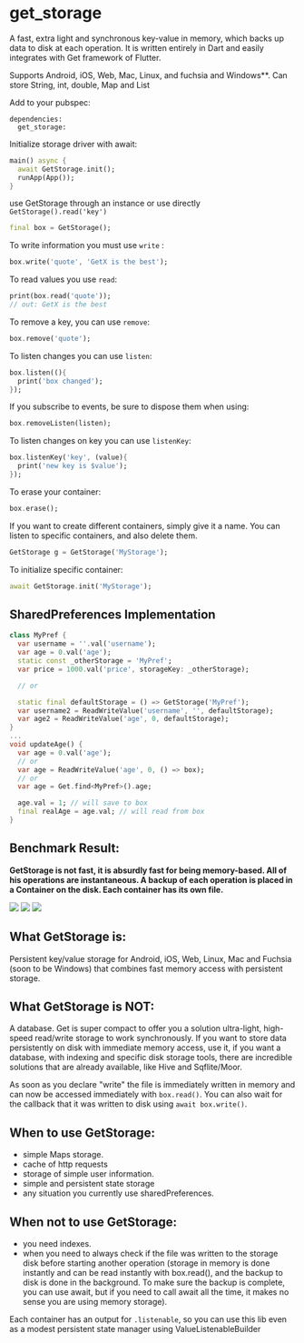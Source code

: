 # get_storage
A fast, extra light and synchronous key-value in memory, which backs up data to disk at each operation.
It is written entirely in Dart and easily integrates with Get framework of Flutter.

Supports Android, iOS, Web, Mac, Linux, and fuchsia and Windows**. 
Can store String, int, double, Map and List

Add to your pubspec:
```
dependencies:
  get_storage:
```

Initialize storage driver with await:
```dart
main() async {
  await GetStorage.init();
  runApp(App());
}
```
use GetStorage through an instance or use directly `GetStorage().read('key')`
```dart
final box = GetStorage();
```
To write information you must use `write` :
```dart
box.write('quote', 'GetX is the best');
```

To read values you use `read`:
```dart
print(box.read('quote'));
// out: GetX is the best

```
To remove a key, you can use `remove`:

```dart
box.remove('quote');
```

To listen changes you can use `listen`:
```dart
box.listen((){
  print('box changed');
});
```
If you subscribe to events, be sure to dispose them when using:
```dart
box.removeListen(listen);
```
To listen changes on key you can use `listenKey`:

```dart
box.listenKey('key', (value){
  print('new key is $value');
});
```

To erase your container:
```dart
box.erase();
```

If you want to create different containers, simply give it a name. You can listen to specific containers, and also delete them.

```dart
GetStorage g = GetStorage('MyStorage');
```

To initialize specific container:
```dart
await GetStorage.init('MyStorage');
```

## SharedPreferences Implementation
```dart
class MyPref {
  var username = ''.val('username');
  var age = 0.val('age');
  static const _otherStorage = 'MyPref';
  var price = 1000.val('price', storageKey: _otherStorage);

  // or

  static final defaultStorage = () => GetStorage('MyPref');
  var username2 = ReadWriteValue('username', '', defaultStorage);
  var age2 = ReadWriteValue('age', 0, defaultStorage);
}
...
void updateAge() {
  var age = 0.val('age');
  // or 
  var age = ReadWriteValue('age', 0, () => box);
  // or 
  var age = Get.find<MyPref>().age;

  age.val = 1; // will save to box
  final realAge = age.val; // will read from box
}
```


## Benchmark Result:
**GetStorage is not fast, it is absurdly fast for being memory-based. All of his operations are instantaneous. A backup of each operation is placed in a Container on the disk. Each container has its own file.**

![](delete.png)
![](write.png)
![](read.png)

## What GetStorage is:
Persistent key/value storage for Android, iOS, Web, Linux, Mac and Fuchsia (soon to be Windows) that combines fast memory access with persistent storage.
## What GetStorage is NOT:
A database. Get is super compact to offer you a solution ultra-light, high-speed read/write storage to work synchronously. If you want to store data persistently on disk with immediate memory access, use it, if you want a database, with indexing and specific disk storage tools, there are incredible solutions that are already available, like Hive and Sqflite/Moor.

As soon as you declare "write" the file is immediately written in memory and can now be accessed immediately with `box.read()`. You can also wait for the callback that it was written to disk using `await box.write()`.

## When to use GetStorage:
- simple Maps storage.
- cache of http requests
- storage of simple user information.
- simple and persistent state storage
- any situation you currently use sharedPreferences.

## When not to use GetStorage:
- you need indexes.
- when you need to always check if the file was written to the storage disk before starting another operation (storage in memory is done instantly and can be read instantly with box.read(), and the backup to disk is done in the background. To make sure the backup is complete, you can use await, but if you need to call await all the time, it makes no sense you are using memory storage).

Each container has an output for `.listenable`, so you can use this lib even as a modest persistent state manager using ValueListenableBuilder


